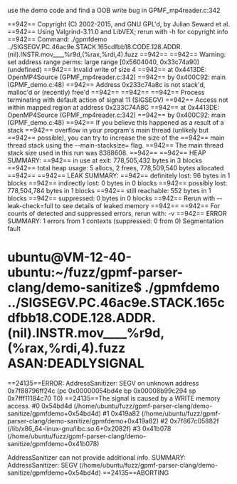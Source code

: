 
use the demo code and find a OOB write bug in GPMF_mp4reader.c:342


==942== Copyright (C) 2002-2015, and GNU GPL'd, by Julian Seward et al.
==942== Using Valgrind-3.11.0 and LibVEX; rerun with -h for copyright info
==942== Command: ./gpmfdemo ../SIGSEGV.PC.46ac9e.STACK.165cdfbb18.CODE.128.ADDR.(nil).INSTR.mov____%r9d,(%rax,%rdi,4).fuzz
==942==
==942== Warning: set address range perms: large range [0x5604040, 0x33c74a90) (undefined)
==942== Invalid write of size 4
==942==    at 0x4413DE: OpenMP4Source (GPMF_mp4reader.c:342)
==942==    by 0x400C92: main (GPMF_demo.c:48)
==942==  Address 0x233c74a8c is not stack'd, malloc'd or (recently) free'd
==942==
==942==
==942== Process terminating with default action of signal 11 (SIGSEGV)
==942==  Access not within mapped region at address 0x233C74A8C
==942==    at 0x4413DE: OpenMP4Source (GPMF_mp4reader.c:342)
==942==    by 0x400C92: main (GPMF_demo.c:48)
==942==  If you believe this happened as a result of a stack
==942==  overflow in your program's main thread (unlikely but
==942==  possible), you can try to increase the size of the
==942==  main thread stack using the --main-stacksize= flag.
==942==  The main thread stack size used in this run was 8388608.
==942==
==942== HEAP SUMMARY:
==942==     in use at exit: 778,505,432 bytes in 3 blocks
==942==   total heap usage: 5 allocs, 2 frees, 778,509,540 bytes allocated
==942==
==942== LEAK SUMMARY:
==942==    definitely lost: 96 bytes in 1 blocks
==942==    indirectly lost: 0 bytes in 0 blocks
==942==      possibly lost: 778,504,784 bytes in 1 blocks
==942==    still reachable: 552 bytes in 1 blocks
==942==         suppressed: 0 bytes in 0 blocks
==942== Rerun with --leak-check=full to see details of leaked memory
==942==
==942== For counts of detected and suppressed errors, rerun with: -v
==942== ERROR SUMMARY: 1 errors from 1 contexts (suppressed: 0 from 0)
Segmentation fault


ubuntu@VM-12-40-ubuntu:~/fuzz/gpmf-parser-clang/demo-sanitize$ ./gpmfdemo ../SIGSEGV.PC.46ac9e.STACK.165cdfbb18.CODE.128.ADDR.\(nil\).INSTR.mov____%r9d\,\(%rax\,%rdi\,4\).fuzz
ASAN:DEADLYSIGNAL
=================================================================
==24135==ERROR: AddressSanitizer: SEGV on unknown address 0x7f88796ff24c (pc 0x00000054bd4e bp 0x00008b99c294 sp 0x7fff11184c70 T0)
==24135==The signal is caused by a WRITE memory access.
    #0 0x54bd4d  (/home/ubuntu/fuzz/gpmf-parser-clang/demo-sanitize/gpmfdemo+0x54bd4d)
    #1 0x419a82  (/home/ubuntu/fuzz/gpmf-parser-clang/demo-sanitize/gpmfdemo+0x419a82)
    #2 0x7f867c05882f  (/lib/x86_64-linux-gnu/libc.so.6+0x2082f)
    #3 0x41b078  (/home/ubuntu/fuzz/gpmf-parser-clang/demo-sanitize/gpmfdemo+0x41b078)

AddressSanitizer can not provide additional info.
SUMMARY: AddressSanitizer: SEGV (/home/ubuntu/fuzz/gpmf-parser-clang/demo-sanitize/gpmfdemo+0x54bd4d)
==24135==ABORTING